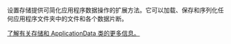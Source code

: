 ﻿设置存储提供可简化应用程序数据操作的扩展方法。它可以加载、保存和序列化任何应用程序文件夹中的文件和各个数据片断。

[了解有关存储和 ApplicationData 类的更多信息。](https://docs.microsoft.com/en-us/uwp/api/windows.storage.applicationdata)
